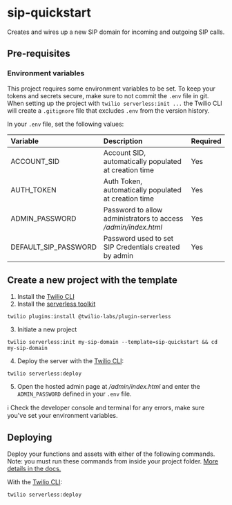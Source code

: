 # sip-quickstart

Creates and wires up a new SIP domain for incoming and outgoing SIP calls.

## Pre-requisites

### Environment variables

This project requires some environment variables to be set. To keep your tokens and secrets secure, make sure to not commit the `.env` file in git. When setting up the project with `twilio serverless:init ...` the Twilio CLI will create a `.gitignore` file that excludes `.env` from the version history.

In your `.env` file, set the following values:

| Variable | Description | Required |
| :------- | :---------- | :------- |
| ACCOUNT_SID | Account SID, automatically populated at creation time | Yes |
| AUTH_TOKEN | Auth Token, automatically populated at creation time | Yes |
| ADMIN_PASSWORD | Password to allow administrators to access */admin/index.html* | Yes |
| DEFAULT_SIP_PASSWORD | Password used to set SIP Credentials created by admin | Yes |

## Create a new project with the template

1. Install the [Twilio CLI](https://www.twilio.com/docs/twilio-cli/quickstart#install-twilio-cli)
2. Install the [serverless toolkit](https://www.twilio.com/docs/labs/serverless-toolkit/getting-started)

```shell
twilio plugins:install @twilio-labs/plugin-serverless
```

3. Initiate a new project

```shell
twilio serverless:init my-sip-domain --template=sip-quickstart && cd my-sip-domain
```

4. Deploy the server with the [Twilio CLI](https://www.twilio.com/docs/twilio-cli/quickstart):

```shell
twilio serverless:deploy
```

5. Open the hosted admin page at */admin/index.html* and enter the `ADMIN_PASSWORD` defined in your `.env` file.

ℹ️ Check the developer console and terminal for any errors, make sure you've set your environment variables.

## Deploying

Deploy your functions and assets with either of the following commands. Note: you must run these commands from inside your project folder. [More details in the docs.](https://www.twilio.com/docs/labs/serverless-toolkit)

With the [Twilio CLI](https://www.twilio.com/docs/twilio-cli/quickstart):

```shell
twilio serverless:deploy
```

